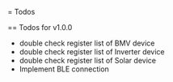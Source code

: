 = Todos

== Todos for v1.0.0
* double check register list of BMV device
* double check register list of Inverter device
* double check register list of Solar device
* Implement BLE connection